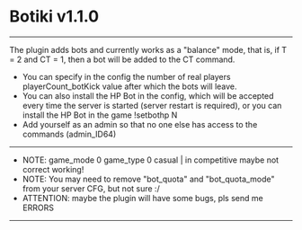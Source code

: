 # Botiki v1.1.0
-------------------------------------------------------------------------------------------------------------------
The plugin adds bots and currently works as a "balance" mode, that is, if T = 2 and CT = 1, then a bot will be added to the CT command.
* You can specify in the config the number of real players playerCount_botKick value after which the bots will leave.
* You can also install the HP Bot in the config, which will be accepted every time the server is started (server restart is required), or you can install the HP Bot in the game !setbothp N
* Add yourself as an admin so that no one else has access to the commands (admin_ID64)

-------------------------------------------------------------------------------------------------------------------
* NOTE: game_mode 0 game_type 0 casual  |  in competitive maybe not correct working!
* NOTE: You may need to remove "bot_quota" and "bot_quota_mode" from your server CFG, but not sure :/ 
* ATTENTION: maybe the plugin will have some bugs, pls send me ERRORS                     
--------------------------------------------------------------------------------------------------------------------
